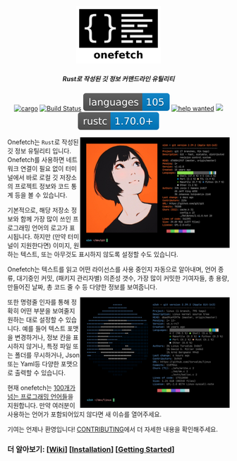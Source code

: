 <h3 align="center"><img src="../assets/onefetch.svg" height="130px"></h3>

<h5 align="center">Rust로 작성된 깃 정보 커맨드라인 유틸리티</h5>

<p align="center">
    <a href="https://crates.io/crates/onefetch"><img src="https://img.shields.io/crates/v/onefetch.svg" alt="cargo"></a>
    <a href="https://github.com/o2sh/onefetch/actions"><img src="https://github.com/o2sh/onefetch/workflows/CI/badge.svg" alt="Build Status"></a>
  <a href="https://onefetch.dev"><img src="../assets/language-badge.svg"></a>
	<a href="https://github.com/o2sh/onefetch/issues?q=is%3Aissue+is%3Aopen+label%3A%22%E2%9D%93+help+wanted%22"><img src="https://img.shields.io/github/issues/o2sh/onefetch/%E2%9D%93%20help%20wanted?color=green" alt="help wanted"></a>
    <a href="../LICENSE.md"><img src="https://img.shields.io/badge/license-MIT-blue.svg"></a>
    <img src="../assets/msrv-badge.svg">
</p>

<img src="../assets/screenshot-1.png" align="right" height="250px">

Onefetch는 `Rust`로 작성된 깃 정보 유틸리티 입니다. Onefetch를 사용하면 네트워크 연결이 필요 없이 터미널에서 바로 로컬 깃 저장소의 프로젝트 정보와 코드 통계 등을 볼 수 있습니다.

기본적으로, 해당 저장소 정보와 함께 가장 많이 쓰인 프로그래밍 언어의 로고가 표시됩니다. 하지만 (만약 터미널이 지원한다면) 이미지, 원하는 텍스트, 또는 아무것도 표시하지 않도록 설정할 수도 있습니다.

Onefetch는 텍스트를 읽고 어떤 라이선스를 사용 중인지 자동으로 알아내며, 언어 종류, 대기중인 커밋, (패키지 관리자별) 의존성 갯수, 가장 많이 커밋한 기여자들, 총 용량, 만들어진 날짜, 총 코드 줄 수 등 다양한 정보를 보여줍니다.

<img src="../assets/screenshot-2.png" align="right" height="250px">

또한 명령줄 인자를 통해 정확히 어떤 부분을 보여줄지 원하는 대로 설정할 수 있습니다. 예를 들어 텍스트 포맷을 변경하거나, 정보 칸을 표시하지 않거나, 특정 파일 또는 폴더를 무시하거나, Json또는 Yaml등 다양한 포맷으로 출력할 수 있습니다.

현재 onefetch는 [100개가 넘는 프로그래밍 언어들](https://onefetch.dev)을 지원합니다. 만약 여러분이 사용하는 언어가 포함되어있지 않다면 새 이슈를 열어주세요.

기여는 언제나 환영입니다! [CONTRIBUTING](../CONTRIBUTING.md)에서 더 자세한 내용을 확인해주세요.

### 더 알아보기: \[[Wiki](https://github.com/o2sh/onefetch/wiki)\] \[[Installation](https://github.com/o2sh/onefetch/wiki/Installation)\] \[[Getting Started](https://github.com/o2sh/onefetch/wiki/getting-started)\]
